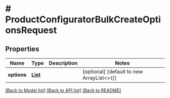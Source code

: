 # # ProductConfiguratorBulkCreateOptionsRequest


## Properties 


Name | Type | Description | Notes
------------ | ------------- | ------------- | -------------
**options**| [**List<ProductconfiguratoroptionBulkCreateRequestCreateEntity>**](ProductconfiguratoroptionBulkCreateRequestCreateEntity.md) |   | [optional] [default to new ArrayList<>()]


[[Back to Model list]](../../README.md#models) [[Back to API list]](../../README.md#endpoints) [[Back to README]](../../README.md)

